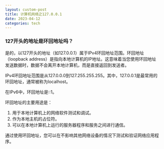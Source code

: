 ```yaml
---
layout: custom-post
title: 计算机网络之127.0.0.1
date: 2023-04-12
categories: tech
---
```


### 127开头的地址是环回地址吗？

是的，以127开头的地址（如127.0.0.1）属于IPv4环回地址范围。环回地址（loopback address）是指向本地计算机的IP地址。这意味着当您使用环回地址发送数据时，数据不会离开本地计算机，而是直接返回到发送者。

IPv4环回地址范围是从127.0.0.0到127.255.255.255。其中，127.0.0.1是最常用的环回地址，通常被称为localhost。

在IPv6中，环回地址是::1。

环回地址的主要用途是：

1. 用于本地计算机上的网络软件测试和调试。
2. 作为本地主机的占位符。
3. 可以在本地计算机上运行的服务器程序和服务之间进行通信。

通过使用环回地址，您可以在不影响其他网络设备的情况下测试和验证网络应用程序。